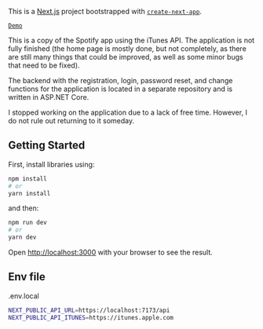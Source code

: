 This is a [Next.js](https://nextjs.org/) project bootstrapped with [`create-next-app`](https://github.com/vercel/next.js/tree/canary/packages/create-next-app).

[`Demo`](https://spotify-clone-cazvznhua-rafalzzzs-projects.vercel.app/)

This is a copy of the Spotify app using the iTunes API. The application is not fully finished (the home page is mostly done, but not completely, as there are still many things that could be improved, as well as some minor bugs that need to be fixed).

The backend with the registration, login, password reset, and change functions for the application is located in a separate repository and is written in ASP.NET Core.

I stopped working on the application due to a lack of free time. However, I do not rule out returning to it someday.

## Getting Started

First, install libraries using:

```bash
npm install
# or
yarn install
```

and then:

```bash
npm run dev
# or
yarn dev
```

Open [http://localhost:3000](http://localhost:3000) with your browser to see the result.

## Env file

.env.local
```bash
NEXT_PUBLIC_API_URL=https://localhost:7173/api
NEXT_PUBLIC_API_ITUNES=https://itunes.apple.com
```
